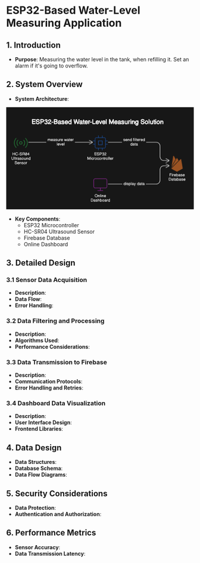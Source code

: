 # ESP32-Based Water-Level Measuring Application
## 1. Introduction
- **Purpose**: Measuring the water level in the tank, when refilling it. Set an alarm if it's going to overflow.

## 2. System Overview
- **System Architecture**:

![System architecture](system_design.png)
- **Key Components**: 
    - ESP32 Microcontroller
    - HC-SR04 Ultrasound Sensor
    - Firebase Database
    - Online Dashboard

## 3. Detailed Design
### 3.1 Sensor Data Acquisition
- **Description**: 
- **Data Flow**: 
- **Error Handling**:
### 3.2 Data Filtering and Processing
- **Description**: 
- **Algorithms Used**: 
- **Performance Considerations**:
### 3.3 Data Transmission to Firebase
- **Description**: 
- **Communication Protocols**: 
- **Error Handling and Retries**:
### 3.4 Dashboard Data Visualization
- **Description**: 
- **User Interface Design**: 
- **Frontend Libraries**:

## 4. Data Design
- **Data Structures**: 
- **Database Schema**: 
- **Data Flow Diagrams**:

## 5. Security Considerations
- **Data Protection**: 
- **Authentication and Authorization**:

## 6. Performance Metrics
- **Sensor Accuracy**: 
- **Data Transmission Latency**:
